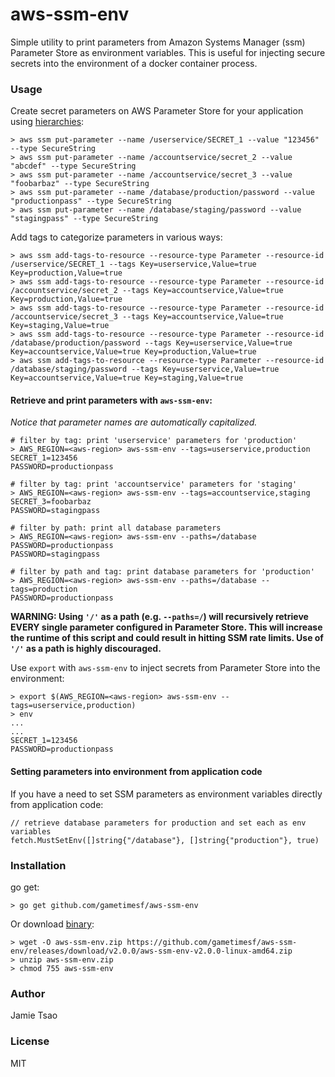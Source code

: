 # aws-ssm-env
Simple utility to print parameters from Amazon Systems Manager (ssm) Parameter Store as environment variables. This is useful for injecting secure secrets into the environment of a docker container process.

### Usage
Create secret parameters on AWS Parameter Store for your application using [hierarchies](http://docs.aws.amazon.com/systems-manager/latest/userguide/sysman-paramstore-working.html#sysman-paramstore-su-organize):
```
> aws ssm put-parameter --name /userservice/SECRET_1 --value "123456" --type SecureString
> aws ssm put-parameter --name /accountservice/secret_2 --value "abcdef" --type SecureString
> aws ssm put-parameter --name /accountservice/secret_3 --value "foobarbaz" --type SecureString
> aws ssm put-parameter --name /database/production/password --value "productionpass" --type SecureString
> aws ssm put-parameter --name /database/staging/password --value "stagingpass" --type SecureString
```
Add tags to categorize parameters in various ways:
```
> aws ssm add-tags-to-resource --resource-type Parameter --resource-id /userservice/SECRET_1 --tags Key=userservice,Value=true Key=production,Value=true
> aws ssm add-tags-to-resource --resource-type Parameter --resource-id /accountservice/secret_2 --tags Key=accountservice,Value=true Key=production,Value=true
> aws ssm add-tags-to-resource --resource-type Parameter --resource-id /accountservice/secret_3 --tags Key=accountservice,Value=true Key=staging,Value=true
> aws ssm add-tags-to-resource --resource-type Parameter --resource-id /database/production/password --tags Key=userservice,Value=true Key=accountservice,Value=true Key=production,Value=true
> aws ssm add-tags-to-resource --resource-type Parameter --resource-id /database/staging/password --tags Key=userservice,Value=true Key=accountservice,Value=true Key=staging,Value=true
```

#### Retrieve and print parameters with `aws-ssm-env`:

*Notice that parameter names are automatically capitalized.*
```
# filter by tag: print 'userservice' parameters for 'production'
> AWS_REGION=<aws-region> aws-ssm-env --tags=userservice,production
SECRET_1=123456
PASSWORD=productionpass

# filter by tag: print 'accountservice' parameters for 'staging'
> AWS_REGION=<aws-region> aws-ssm-env --tags=accountservice,staging
SECRET_3=foobarbaz
PASSWORD=stagingpass

# filter by path: print all database parameters
> AWS_REGION=<aws-region> aws-ssm-env --paths=/database
PASSWORD=productionpass
PASSWORD=stagingpass

# filter by path and tag: print database parameters for 'production'
> AWS_REGION=<aws-region> aws-ssm-env --paths=/database --tags=production
PASSWORD=productionpass
```

**WARNING: Using `'/'` as a path (e.g. `--paths=/`) will recursively retrieve EVERY single parameter configured in Parameter Store.  This will increase the runtime of this script and could result in hitting SSM rate limits. Use of `'/'` as a path is highly discouraged.**


Use `export` with `aws-ssm-env` to inject secrets from Parameter Store into the environment:
```
> export $(AWS_REGION=<aws-region> aws-ssm-env --tags=userservice,production)
> env
...
...
SECRET_1=123456
PASSWORD=productionpass
```

#### Setting parameters into environment from application code
If you have a need to set SSM parameters as environment variables directly from application code:
```
// retrieve database parameters for production and set each as env variables
fetch.MustSetEnv([]string{"/database"}, []string{"production"}, true)
```

### Installation
go get:
```
> go get github.com/gametimesf/aws-ssm-env
```
Or download [binary](https://github.com/gametimesf/aws-ssm-env/releases/latest):
```
> wget -O aws-ssm-env.zip https://github.com/gametimesf/aws-ssm-env/releases/download/v2.0.0/aws-ssm-env-v2.0.0-linux-amd64.zip
> unzip aws-ssm-env.zip
> chmod 755 aws-ssm-env
```

### Author
Jamie Tsao

### License
MIT
